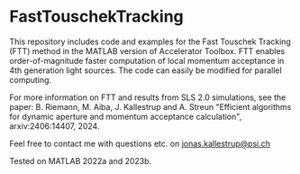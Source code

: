 # FastTouschekTracking

This repository includes code and examples for the Fast Touschek Tracking (FTT) method in the MATLAB version of Accelerator Toolbox. 
FTT enables order-of-magnitude faster computation of local momentum acceptance in 4th generation light sources. The code can easily be modified for parallel computing.

For more information on FTT and results from SLS 2.0 simulations, see the paper: B. Riemann, M. Aiba, J. Kallestrup and A. Streun "Efficient algorithms for dynamic aperture and momentum acceptance calculation", arxiv:2406:14407, 2024.


Feel free to contact me with questions etc. on jonas.kallestrup@psi.ch


Tested on MATLAB 2022a and 2023b.

